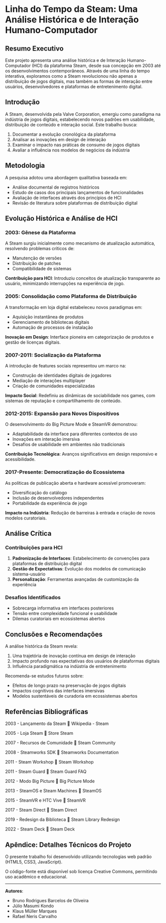 # Linha do Tempo da Steam: Uma Análise Histórica e de Interação Humano-Computador

## Resumo Executivo

Este projeto apresenta uma análise histórica e de Interação Humano-Computador (HCI) da plataforma Steam, desde sua concepção em 2003 até os desenvolvimentos contemporâneos. Através de uma linha do tempo interativa, exploramos como a Steam revolucionou não apenas a distribuição de jogos digitais, mas também as formas de interação entre usuários, desenvolvedores e plataformas de entretenimento digital.

## Introdução

A Steam, desenvolvida pela Valve Corporation, emergiu como paradigma na indústria de jogos digitais, estabelecendo novos padrões em usabilidade, distribuição de conteúdo e interação social. Este trabalho busca:

1. Documentar a evolução cronológica da plataforma
2. Analisar as inovações em design de interação
3. Examinar o impacto nas práticas de consumo de jogos digitais
4. Avaliar a influência nos modelos de negócios da indústria

## Metodologia

A pesquisa adotou uma abordagem qualitativa baseada em:

- Análise documental de registros históricos
- Estudo de casos dos principais lançamentos de funcionalidades
- Avaliação de interfaces através dos princípios de HCI
- Revisão de literatura sobre plataformas de distribuição digital

## Evolução Histórica e Análise de HCI

### 2003: Gênese da Plataforma
A Steam surgiu inicialmente como mecanismo de atualização automática, resolvendo problemas críticos de:
- Manutenção de versões
- Distribuição de patches
- Compatibilidade de sistemas

**Contribuição para HCI**: Introduziu conceitos de atualização transparente ao usuário, minimizando interrupções na experiência de jogo.

### 2005: Consolidação como Plataforma de Distribuição
A transformação em loja digital estabeleceu novos paradigmas em:
- Aquisição instantânea de produtos
- Gerenciamento de bibliotecas digitais
- Automação de processos de instalação

**Inovação em Design**: Interface pioneira em categorização de produtos e gestão de licenças digitais.

### 2007-2011: Socialização da Plataforma
A introdução de features sociais representou um marco na:
- Construção de identidades digitais de jogadores
- Mediação de interações multiplayer
- Criação de comunidades especializadas

**Impacto Social**: Redefiniu as dinâmicas de sociabilidade nos games, com sistemas de reputação e compartilhamento de conteúdo.

### 2012-2015: Expansão para Novos Dispositivos
O desenvolvimento do Big Picture Mode e SteamVR demonstrou:
- Adaptabilidade da interface para diferentes contextos de uso
- Inovações em interação imersiva
- Desafios de usabilidade em ambientes não tradicionais

**Contribuição Tecnológica**: Avanços significativos em design responsivo e acessibilidade.

### 2017-Presente: Democratização do Ecossistema
As políticas de publicação aberta e hardware acessível promoveram:
- Diversificação do catálogo
- Inclusão de desenvolvedores independentes
- Portabilidade da experiência de jogo

**Impacto na Indústria**: Redução de barreiras à entrada e criação de novos modelos curatoriais.

## Análise Crítica

### Contribuições para HCI
1. **Padronização de Interfaces**: Estabelecimento de convenções para plataformas de distribuição digital
2. **Gestão de Expectativas**: Evolução dos modelos de comunicação sistema-usuário
3. **Personalização**: Ferramentas avançadas de customização da experiência

### Desafios Identificados
- Sobrecarga informativa em interfaces posteriores
- Tensão entre complexidade funcional e usabilidade
- Dilemas curatoriais em ecossistemas abertos

## Conclusões e Recomendações

A análise histórica da Steam revela:
1. Uma trajetória de inovação contínua em design de interação
2. Impacto profundo nas expectativas dos usuários de plataformas digitais
3. Influência paradigmática na indústria de entretenimento

Recomenda-se estudos futuros sobre:
- Efeitos de longo prazo na preservação de jogos digitais
- Impactos cognitivos das interfaces imersivas
- Modelos sustentáveis de curadoria em ecossistemas abertos

## Referências Bibliográficas

2003 - Lançamento da Steam
🔗 Wikipedia - Steam

2005 - Loja Steam
🔗 Store Steam

2007 - Recursos de Comunidade
🔗 Steam Community

2008 - Steamworks SDK
🔗 Steamworks Documentation

2011 - Steam Workshop
🔗 Steam Workshop

2011 - Steam Guard
🔗 Steam Guard FAQ

2012 - Modo Big Picture
🔗 Big Picture Mode

2013 - SteamOS e Steam Machines
🔗 SteamOS

2015 - SteamVR e HTC Vive
🔗 SteamVR

2017 - Steam Direct
🔗 Steam Direct

2019 - Redesign da Biblioteca
🔗 Steam Library Redesign

2022 - Steam Deck
🔗 Steam Deck

## Apêndice: Detalhes Técnicos do Projeto

O presente trabalho foi desenvolvido utilizando tecnologias web padrão (HTML5, CSS3, JavaScript).

O código-fonte está disponível sob licença Creative Commons, permitindo uso acadêmico e educacional.

---

**Autores**:
- Bruno Rodrigues Barcelos de Oliveira
- Júlio Masumi Kondo
- Klaus Müller Marques
- Rafael Neris Carvalho

